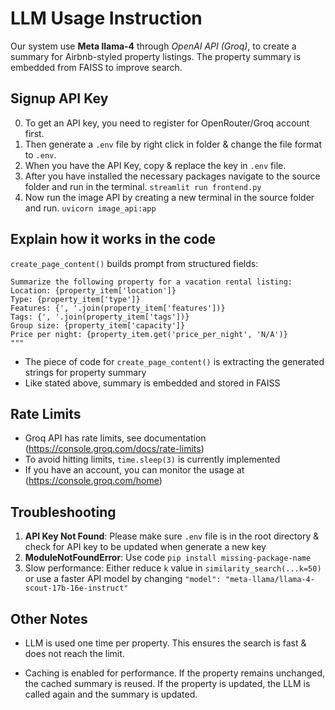 # LLM Usage Instruction
Our system use **Meta llama-4** through *OpenAI API (Groq)*, to create a summary for Airbnb-styled property listings.
The property summary is embedded from FAISS to improve search.

## Signup API Key
0. To get an API key, you need to register for OpenRouter/Groq account first.
1. Then generate a ```.env``` file by right click in folder & change the file format to ```.env```.
2. When you have the API Key, copy & replace the key in ```.env``` file.
3. After you have installed the necessary packages navigate to the source folder and run in the terminal.
    ```streamlit run frontend.py```
4. Now run the image API by creating a new terminal in the source folder and run.
    ```uvicorn image_api:app```

## Explain how it works in the code
`create_page_content()` builds prompt from structured fields:
  ```prompt = f"""
Summarize the following property for a vacation rental listing:
Location: {property_item['location']}
Type: {property_item['type']}
Features: {', '.join(property_item['features'])}
Tags: {', '.join(property_item['tags'])}
Group size: {property_item['capacity']}
Price per night: {property_item.get('price_per_night', 'N/A')}
"""
```
  * The piece of code for ``` create_page_content() ``` is extracting the generated strings for property summary
  * Like stated above, summary is embedded and stored in FAISS


## Rate Limits
* Groq API has rate limits, see documentation (https://console.groq.com/docs/rate-limits)
* To avoid hitting limits, ```time.sleep(3)``` is currently implemented
* If you have an account, you can monitor the usage at (https://console.groq.com/home)

## Troubleshooting
1. **API Key Not Found**: Please make sure ```.env``` file is in the root directory & check for API key to be updated when generate a new key
2. **ModuleNotFoundError**: Use code ```pip install missing-package-name```
3. Slow performance: Either reduce ```k``` value in ```similarity_search(...k=50)``` or use a faster API model by changing ```"model": "meta-llama/llama-4-scout-17b-16e-instruct"```

## Other Notes
* LLM is used one time per property. This ensures the search is fast & does not reach the limit.

* Caching is enabled for performance. If the property remains unchanged, the cached summary is reused. If the property is updated, the LLM is called again and the summary is updated.


